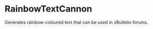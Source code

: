 RainbowTextCannon
=================

Generates rainbow-coloured text that can be used in vBulletin forums.
